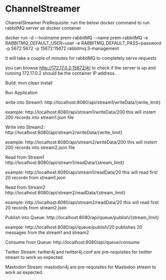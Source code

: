 # ChannelStreamer
ChannelStreamer
PreRequisite: run the below docker command to run rabbitMQ server as docker container


docker run -d --hostname prem-rabbitMQ --name prem-rabbitMQ -e RABBITMQ_DEFAULT_USER=user -e RABBITMQ_DEFAULT_PASS=password -p 5672:5672 -p 15672:15672 rabbitmq:3-management

It will take a couple of minutes for rabbitMQ to completely serve requests

you can browse http://172.17.0.2:15672/#/ to check if the server is up and running
172.17.0.2 should be the container IP address.

Build:
mvn clean install

Run Application

write into Stream1:
http://localhost:8080/api/stream1/writeData/{write_limit}

example: http://localhost:8080/api/stream1/writeData/200
this will instert 200 records into stream1.json file

Write into Stream2:
http://localhost:8080/api/stream2/writeData/{write_limit}

example: http://localhost:8080/api/stream2/writeData/200
this will instert 200 records into stream2.json file

Read from Stream1
http://localhost:8080/api/stream1/readData/{stream_limit}

example: http://localhost:8080/api/stream1/readData/20
this will read first 20 records from stream1.json

Read from Stream2
http://localhost:8080/api/stream2/readData/{stream_limit}

example: http://localhost:8080/api/stream2/readData/20
this will read first 20 records from stream2.json

Publish into Queue:
http://localhost:8080/api/queue/publish/{stream_limit}

example: http://localhost:8080/api/queue/publish/20
publishes 20 messages from the stream1 and stream2

Consume from Queue:
http://localhost:8080/api/queue/consume


Twitter Stream:
twitter4j and twitter4j.conf are pre-requisites for twitter stream to work as expected.

Mastodon Stream:
mastodon4j are pre-requisites for Mastodon stream to work as expected.

